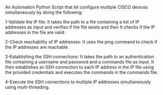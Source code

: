 An Automation Python Script that let configure multiple CISCO devices simultaneously by doing the following:

1-Validate the IP file: It takes the path to a file containing a list of IP addresses as input and verifies if the file exists and then It checks if the IP addresses in the file are valid .

2-Check reachability of IP addresses: It uses the ping command to check if the IP addresses are reachable.

3-Establishing the SSH connections: It takes the path to an authentication file containing a username and password and a commands file as input. It then establishes an SSH connection to each IP address in the IP file using the provided credentials and executes the commands in the commands file.

4-Execute the SSH connections to multiple IP addresses simultaneously using multi-threading.
